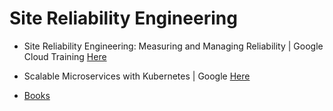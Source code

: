 # Site Reliability Engineering

- Site Reliability Engineering: Measuring and Managing Reliability | Google Cloud Training [Here](https://www.coursera.org/learn/site-reliability-engineering-slos)

- Scalable Microservices with Kubernetes | Google [Here](https://www.udacity.com/course/scalable-microservices-with-kubernetes--ud615)

- [Books](https://landing.google.com/sre/books/)
